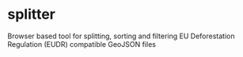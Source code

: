 # splitter
Browser based tool for splitting, sorting and filtering EU Deforestation Regulation (EUDR) compatible GeoJSON files
